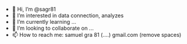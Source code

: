- 👋 Hi, I’m @sagr81
- 👀 I’m interested in data connection, analyzes
- 🌱 I’m currently learning ... 
- 💞️ I’m looking to collaborate on ...
- 📫 How to reach me:  samuel gra 81 (....) gmail.com (remove spaces)

<!---
sagr81/sagr81 is a ✨ special ✨ repository because its `README.md` (this file) appears on your GitHub profile.
You can click the Preview link to take a look at your changes.
--->
